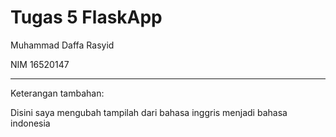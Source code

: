# Tugas 5 FlaskApp

Muhammad Daffa Rasyid

NIM 16520147

--------------------------------------------------------------------------

Keterangan tambahan:

Disini saya mengubah tampilah dari bahasa inggris menjadi bahasa indonesia

